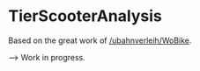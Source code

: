 # TierScooterAnalysis

Based on the great work of [/ubahnverleih/WoBike](https://github.com/ubahnverleih/WoBike).

--> Work in progress.
